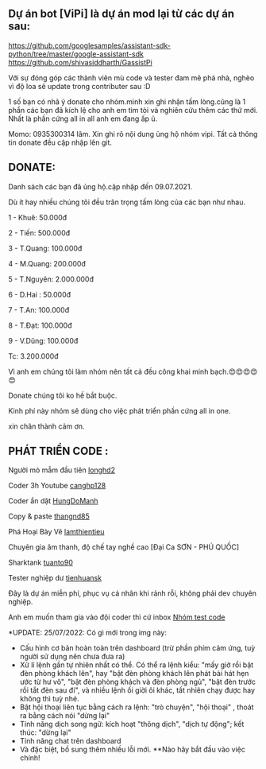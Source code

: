 ## Dự án bot [ViPi] là dự án mod lại từ các dự án sau:
https://github.com/googlesamples/assistant-sdk-python/tree/master/google-assistant-sdk
https://github.com/shivasiddharth/GassistPi

Với sự đóng góp các thành viên mù code và tester đam mê phá nhà, nghèo vì độ loa sẽ update trong contributer sau :D

1 số bạn có nhã ý donate cho nhóm.mình xin ghi nhận tấm lòng.cũng là 1 phần các bạn đã kích lệ cho anh em tìm tòi và nghiên cứu thêm các thứ mới.
Nhất là phần cứng all in all anh em đang ấp ủ.

Momo: 0935300314 lâm.
Xin ghi rõ nội dung ủng hộ nhóm vipi.
 Tất cả thông tin donate đều cập nhập lên git.
## DONATE: 
Danh sách các bạn đã ủng hộ.cập nhập đến 09.07.2021.

Dù ít hay nhiều chúng tôi đều trân trọng tấm lòng của các bạn như nhau.

1 - Khuê: 50.000đ

2 - Tiến: 500.000đ

3 - T.Quang: 100.000đ

4 - M.Quang: 200.000đ

5 - T.Nguyên: 2.000.000đ

6 - D.Hai : 50.000đ

7 - T.An: 100.000đ

8 - T.Đạt: 100.000đ

9 - V.Dũng: 100.000đ

Tc: 3.200.000đ

Vì anh em chúng tôi làm nhóm nên tất cả đều công khai minh bạch.😍😍😍😍😍

Donate chúng tôi ko hề bắt buộc.

Kinh phí này nhóm sẽ dùng cho việc phát triển phần cứng all in one.

xin chân thành cảm ơn.
## PHÁT TRIỂN CODE :
Người mò mẫm đầu tiên [longhd2](https://github.com/longhd2)

Coder 3h Youtube [canghp128](https://github.com/canghp128)

Coder ẩn dật [HungDoManh](https://github.com/HungDoManh)

Copy & paste [thangnd85](https://github.com/thangnd85)

Phá Hoại Bày Vẽ [lamthientieu](https://github.com/lamthientieu)

Chuyên gia âm thanh, độ chế tay nghề cao [Đại Ca SƠN - PHÚ QUỐC]

Sharktank [tuanto90](https://github.com/tuanto90)

Tester nghiệp dư [tienhuansk](https://github.com/tienhuansk)


Đây là dự án miễn phí, phục vụ cá nhân khi rảnh rỗi, không phải dev chuyên nghiệp. 

Anh em muốn tham gia vào đội coder thì cứ inbox [Nhóm test code](https://t.me/vipi_code)

*UPDATE: 25/07/2022:
Có gì mới trong img này:
- Cấu hình cơ bản hoàn toàn trên dashboard (trừ phần phím cảm ứng, tuỳ người sử dụng nên chưa đưa ra)
- Xử lí lệnh gần tự nhiên nhất có thể. Có thể ra lệnh kiểu: "mấy giờ rồi bật đèn phòng khách lên", hay "bật đèn phòng khách lên phát bài hát hẹn ước từ hư vô", "bật đèn phòng khách và đèn phòng ngủ", "bật đèn trước rồi tắt đèn sau đi", và nhiều lệnh ối giời ôi khác, tất nhiên chạy được hay không thì tuỳ nhé.
- Bật hội thoại liên tục bằng cách ra lệnh: "trò chuyện", "hội thoại" , thoát ra bằng cách nói "dừng lại"
- Tính năng dịch song ngữ: kích hoạt "thông dịch", "dịch tự động"; kết thúc: "dừng lại"
- Tính năng chat trên dashboard
- Và đặc biệt, bổ sung thêm nhiều lỗi mới.
**Nào hãy bắt đầu vào việc chính! 
